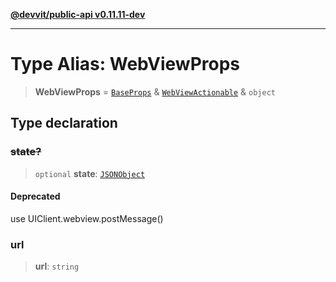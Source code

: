 [**@devvit/public-api v0.11.11-dev**](../../../../../../README.md)

---

# Type Alias: WebViewProps

> **WebViewProps** = [`BaseProps`](BaseProps.md) & [`WebViewActionable`](WebViewActionable.md) & `object`

## Type declaration

### ~~state?~~

> `optional` **state**: [`JSONObject`](../../../../../../type-aliases/JSONObject.md)

#### Deprecated

use UIClient.webview.postMessage()

### url

> **url**: `string`
